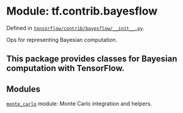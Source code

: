 <div itemscope itemtype="http://developers.google.com/ReferenceObject">
<meta itemprop="name" content="tf.contrib.bayesflow" />
<meta itemprop="path" content="Stable" />
</div>

# Module: tf.contrib.bayesflow



Defined in [`tensorflow/contrib/bayesflow/__init__.py`](https://www.tensorflow.org/code/tensorflow/contrib/bayesflow/__init__.py).

Ops for representing Bayesian computation.

## This package provides classes for Bayesian computation with TensorFlow.

## Modules

[`monte_carlo`](../../tf/contrib/bayesflow/monte_carlo.md) module: Monte Carlo integration and helpers.

